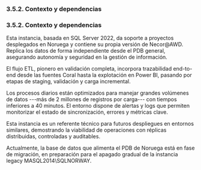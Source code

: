 ### 3.5.2. Contexto y dependencias

### 3.5.2. Contexto y dependencias

Esta instancia, basada en SQL Server 2022, da soporte a proyectos desplegados en Noruega y contiene su propia versión de Necor@AWD. Replica los datos de forma independiente desde el PDB general, asegurando autonomía y seguridad en la gestión de información.

El flujo ETL, pionero en validación completa, incorpora trazabilidad end-to-end desde las fuentes Coral hasta la explotación en Power BI, pasando por etapas de staging, validación y carga incremental.

Los procesos diarios están optimizados para manejar grandes volúmenes de datos ---más de 2 millones de registros por carga--- con tiempos inferiores a 40 minutos. El entorno dispone de alertas y logs que permiten monitorizar el estado de sincronización, errores y métricas clave.

Esta instancia es un referente técnico para futuros despliegues en entornos similares, demostrando la viabilidad de operaciones con réplicas distribuidas, controladas y auditables.

Actualmente, la base de datos que alimenta el PDB de Noruega está en fase de migración, en preparación para el apagado gradual de la instancia legacy MASQL2014\\SQLNORWAY.

